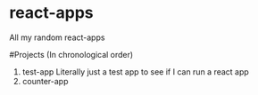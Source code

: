 # react-apps
All my random react-apps

#Projects
(In chronological order)
1. test-app
  Literally just a test app to see if I can run a react app
2. counter-app
